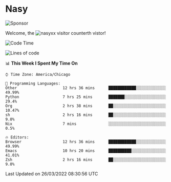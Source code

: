 # Nasy

<!--
<p align="center">
<img height="200" src="https://github-readme-stats.vercel.app/api?username=nasyxx&count_private=true&show_icons=true&theme=dracula&include_all_commits=true"/>
<img height="200" src="https://github-readme-stats.vercel.app/api/top-langs/?username=nasyxx&theme=dracula&hide=html,jupyter+notebook&count_private=true&show_icons=true"/>
</p>

  
----------------
-->

![Sponsor](https://img.shields.io/static/v1.svg?label=Sponsor&message=%E2%9D%A4&logo=GitHub&style=flat&color=pink)
 
Welcome, the ![nasyxx visitor counter](https://count.getloli.com/get/@nasyxx?theme=rule34)th vistor!
 
<!--START_SECTION:waka-->
![Code Time](http://img.shields.io/badge/Code%20Time-2%2C082%20hrs%2022%20mins-blue)

![Lines of code](https://img.shields.io/badge/From%20Hello%20World%20I%27ve%20Written-5%20Million%20lines%20of%20code-blue)

📊 **This Week I Spent My Time On** 

```text
⌚︎ Time Zone: America/Chicago

💬 Programming Languages: 
Other                    12 hrs 36 mins      ████████████░░░░░░░░░░░░░   49.99% 
Python                   7 hrs 25 mins       ███████░░░░░░░░░░░░░░░░░░   29.4% 
Org                      2 hrs 38 mins       ██░░░░░░░░░░░░░░░░░░░░░░░   10.47% 
sh                       2 hrs 16 mins       ██░░░░░░░░░░░░░░░░░░░░░░░   9.0% 
Nix                      7 mins              ░░░░░░░░░░░░░░░░░░░░░░░░░   0.5%

🔥 Editors: 
Browser                  12 hrs 36 mins      ████████████░░░░░░░░░░░░░   49.99% 
Emacs                    10 hrs 20 mins      ██████████░░░░░░░░░░░░░░░   41.01% 
Zsh                      2 hrs 16 mins       ██░░░░░░░░░░░░░░░░░░░░░░░   9.0%

```


 Last Updated on 26/03/2022 08:30:56 UTC
<!--END_SECTION:waka-->

<!-- ![visitors](https://visitor-badge.laobi.icu/badge?page_id=nasyxx.nasyxx) -->
